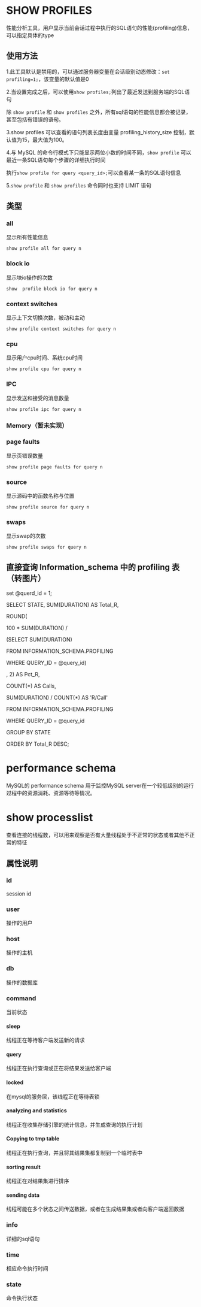 # SHOW PROFILES

性能分析工具，用户显示当前会话过程中执行的SQL语句的性能(profiling)信息，可以指定具体的type

## 使用方法

1.此工具默认是禁用的，可以通过服务器变量在会话级别动态修改：`set profiling=1;`，该变量的默认值是0

2.当设置完成之后，可以使用`show profiles;`列出了最近发送到服务端的SQL语句

除 `show profile` 和 `show profiles` 之外，所有sql语句的性能信息都会被记录，甚至包括有错误的语句。

3.show profiles 可以查看的语句列表长度由变量 profiling_history_size 控制，默认值为15，最大值为100。

4.与 MySQL 的命令行模式下只能显示两位小数的时间不同，`show profile` 可以最近一条SQL语句每个步骤的详细执行时间

执行`show profile for query <query_id>;`可以查看某一条的SQL语句信息

5.`show profile` 和 `show profiles` 命令同时也支持 LIMIT 语句

## 类型

### all

显示所有性能信息

`show profile all for query n`

### block io

显示块io操作的次数

`show  profile block io for query n`

### context switches

显示上下文切换次数，被动和主动

`show profile context switches for query n`

### cpu

显示用户cpu时间、系统cpu时间

`show profile cpu for query n`

### IPC

显示发送和接受的消息数量

`show profile ipc for query n`

### Memory（暂未实现）

### page faults

显示页错误数量

`show profile page faults for query n`

### source

显示源码中的函数名称与位置

`show profile source for query n`

### swaps

显示swap的次数

`show profile swaps for query n`

## 直接查询 Information_schema 中的 profiling 表 （转图片）

set @querd_id = 1;

SELECT STATE, SUM(DURATION) AS Total_R,

ROUND(

100 * SUM(DURATION) / 

(SELECT SUM(DURATION)

FROM INFORMATION_SCHEMA.PROFILING

WHERE QUERY_ID = @query_id)

, 2) AS Pct_R,

COUNT(*) AS Calls,

SUM(DURATION) / COUNT(*) AS 'R/Call'

FROM INFORMATION_SCHEMA.PROFILING

WHERE QUERY_ID = @query_id

GROUP BY STATE

ORDER BY Total_R DESC;

# performance schema

MySQL的 performance schema 用于监控MySQL server在一个较低级别的运行过程中的资源消耗、资源等待等情况。

# show processlist

查看连接的线程数，可以用来观察是否有大量线程处于不正常的状态或者其他不正常的特征

## 属性说明

### id

session id

### user

操作的用户

### host

操作的主机

### db

操作的数据库

### command

当前状态

#### sleep

线程正在等待客户端发送新的请求

#### query

线程正在执行查询或正在将结果发送给客户端

#### locked

在mysql的服务层，该线程正在等待表锁

#### analyzing and statistics

线程正在收集存储引擎的统计信息，并生成查询的执行计划

#### Copying to tmp table

线程正在执行查询，并且将其结果集都复制到一个临时表中

#### sorting result

线程正在对结果集进行排序

#### sending data

线程可能在多个状态之间传送数据，或者在生成结果集或者向客户端返回数据

### info

详细的sql语句

### time

相应命令执行时间

### state

命令执行状态
